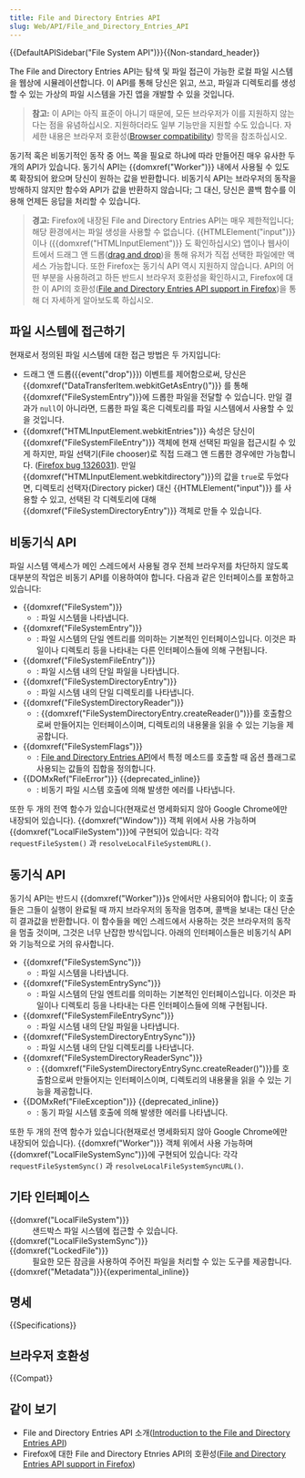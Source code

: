 ```yaml
---
title: File and Directory Entries API
slug: Web/API/File_and_Directory_Entries_API
---
```

{{DefaultAPISidebar("File System API")}}{{Non-standard_header}}

The File and Directory Entries API는 탐색 및 파일 접근이 가능한 로컬 파일 시스템을 웹상에 시뮬레이션합니다. 이 API를 통해 당신은 읽고, 쓰고, 파일과 디렉토리를 생성할 수 있는 가상의 파일 시스템을 가진 앱을 개발할 수 있을 것입니다.

> **참고:** 이 API는 아직 표준이 아니기 때문에, 모든 브라우저가 이를 지원하지 않는 다는 점을 유념하십시오. 지원하더라도 일부 기능만을 지원할 수도 있습니다. 자세한 내용은 브라우저 호환성([Browser compatibility](#browser_compatibility)) 항목을 참조하십시오.

동기적 혹은 비동기적인 동작 중 어느 쪽을 필요로 하냐에 따라 만들어진 매우 유사한 두 개의 API가 있습니다. 동기식 API는 {{domxref("Worker")}} 내에서 사용될 수 있도록 확장되어 왔으며 당신이 원하는 값을 반환합니다. 비동기식 API는 브라우저의 동작을 방해하지 않지만 함수와 API가 값을 반환하지 않습니다; 그 대신, 당신은 콜백 함수를 이용해 언제든 응답을 처리할 수 있습니다.

> **경고:** Firefox에 내장된 File and Directory Entries API는 매우 제한적입니다; 해당 환경에서는 파일 생성을 사용할 수 없습니다. {{HTMLElement("input")}}이나 ({{domxref("HTMLInputElement")}} 도 확인하십시오) 앱이나 웹사이트에서 드래그 앤 드롭([drag and drop](/ko/docs/Web/API/HTML_Drag_and_Drop_API))을 통해 유저가 직접 선택한 파일에만 액세스 가능합니다. 또한 Firefox는 동기식 API 역시 지원하지 않습니다. API의 어떤 부분을 사용하려고 하든 반드시 브라우저 호환성을 확인하시고, Firefox에 대한 이 API의 호환성([File and Directory Entries API support in Firefox](/ko/docs/Web/API/File_and_Directory_Entries_API/Firefox_support))을 통해 더 자세하게 알아보도록 하십시오.

## 파일 시스템에 접근하기

현재로서 정의된 파일 시스템에 대한 접근 방법은 두 가지입니다:

- 드래그 앤 드롭({{event("drop")}}) 이벤트를 제어함으로써, 당신은 {{domxref("DataTransferItem.webkitGetAsEntry()")}} 를 통해{{domxref("FileSystemEntry")}}에 드롭한 파일을 전달할 수 있습니다. 만일 결과가 `null`이 아니라면, 드롭한 파일 혹은 디렉토리를 파일 시스템에서 사용할 수 있을 것입니다.
- {{domxref("HTMLInputElement.webkitEntries")}} 속성은 당신이 {{domxref("FileSystemFileEntry")}} 객체에 현재 선택된 파일을 접근시킬 수 있게 하지만, 파일 선택기(File chooser)로 직접 드래그 앤 드롭한 경우에만 가능합니다. ([Firefox bug 1326031](https://bugzil.la/1326031)). 만일 {{domxref("HTMLInputElement.webkitdirectory")}}의 값을 `true`로 두었다면, 디렉토리 선택자(Directory picker) 대신 {{HTMLElement("input")}} 를 사용할 수 있고, 선택된 각 디렉토리에 대해 {{domxref("FileSystemDirectoryEntry")}} 객체로 만들 수 있습니다.

## 비동기식 API

파일 시스템 액세스가 메인 스레드에서 사용될 경우 전체 브라우저를 차단하지 않도록 대부분의 작업은 비동기 API를 이용하여야 합니다. 다음과 같은 인터페이스를 포함하고 있습니다:

- {{domxref("FileSystem")}}
  - : 파일 시스템을 나타냅니다.
- {{domxref("FileSystemEntry")}}
  - : 파일 시스템의 단일 엔트리를 의미하는 기본적인 인터페이스입니다. 이것은 파일이나 디렉토리 등을 나타내는 다른 인터페이스들에 의해 구현됩니다.
- {{domxref("FileSystemFileEntry")}}
  - : 파일 시스템 내의 단일 파일을 나타냅니다.
- {{domxref("FileSystemDirectoryEntry")}}
  - : 파일 시스템 내의 단일 디렉토리를 나타냅니다.
- {{domxref("FileSystemDirectoryReader")}}
  - : {{domxref("FileSystemDirectoryEntry.createReader()")}}를 호출함으로써 만들어지는 인터페이스이며, 디렉토리의 내용물을 읽을 수 있는 기능을 제공합니다.
- {{domxref("FileSystemFlags")}}
  - : [File and Directory Entries API](/ko/docs/Web/API/File_and_Directory_Entries_API)에서 특정 메소드를 호출할 때 옵션 플래그로 사용되는 값들의 집합을 정의합니다.
- {{DOMxRef("FileError")}} {{deprecated_inline}}
  - : 비동기 파일 시스템 호출에 의해 발생한 에러를 나타냅니다.

또한 두 개의 전역 함수가 있습니다(현재로선 명세화되지 않아 Google Chrome에만 내장되어 있습니다). {{domxref("Window")}} 객체 위에서 사용 가능하며 {{domxref("LocalFileSystem")}}에 구현되어 있습니다: 각각 `requestFileSystem()` 과 `resolveLocalFileSystemURL()`.

## 동기식 API

동기식 API는 반드시 {{domxref("Worker")}}s 안에서만 사용되어야 합니다; 이 호출들은 그들이 실행이 완료될 때 까지 브라우저의 동작을 멈추며, 콜백을 보내는 대신 단순히 결과값을 반환합니다. 이 함수들을 메인 스레드에서 사용하는 것은 브라우저의 동작을 멈출 것이며, 그것은 너무 난잡한 방식입니다. 아래의 인터페이스들은 비동기식 API와 기능적으로 거의 유사합니다.

- {{domxref("FileSystemSync")}}
  - : 파일 시스템을 나타냅니다.
- {{domxref("FileSystemEntrySync")}}
  - : 파일 시스템의 단일 엔트리를 의미하는 기본적인 인터페이스입니다. 이것은 파일이나 디렉토리 등을 나타내는 다른 인터페이스들에 의해 구현됩니다.
- {{domxref("FileSystemFileEntrySync")}}
  - : 파일 시스템 내의 단일 파일을 나타냅니다.
- {{domxref("FileSystemDirectoryEntrySync")}}
  - : 파일 시스템 내의 단일 디렉토리를 나타냅니다.
- {{domxref("FileSystemDirectoryReaderSync")}}
  - : {{domxref("FileSystemDirectoryEntrySync.createReader()")}}를 호출함으로써 만들어지는 인터페이스이며, 디렉토리의 내용물을 읽을 수 있는 기능을 제공합니다.
- {{DOMxRef("FileException")}} {{deprecated_inline}}
  - : 동기 파일 시스템 호출에 의해 발생한 에러를 나타냅니다.

또한 두 개의 전역 함수가 있습니다(현재로선 명세화되지 않아 Google Chrome에만 내장되어 있습니다). {{domxref("Worker")}} 객체 위에서 사용 가능하며 {{domxref("LocalFileSystemSync")}}에 구현되어 있습니다: 각각 `requestFileSystemSync()` 과 `resolveLocalFileSystemSyncURL()`.

## 기타 인터페이스

<dl><dt>{{domxref("LocalFileSystem")}}</dt><dd>샌드박스 파일 시스템에 접근할 수 있습니다.</dd><dt>{{domxref("LocalFileSystemSync")}}</dt><dt></dt><dt>{{domxref("LockedFile")}}</dt><dd>필요한 모든 잠금을 사용하여 주어진 파일을 처리할 수 있는 도구를 제공합니다.</dd><dt>{{domxref("Metadata")}}{{experimental_inline}}</dt></dl>

## 명세

{{Specifications}}

## 브라우저 호환성

{{Compat}}

## 같이 보기

- File and Directory Entries API 소개([Introduction to the File and Directory Entries API](/ko/docs/Web/API/File_and_Directory_Entries_API/Introduction))
- Firefox에 대한 File and Directory Etnries API의 호환성([File and Directory Entries API support in Firefox](/ko/docs/Web/API/File_and_Directory_Entries_API/Firefox_support))

